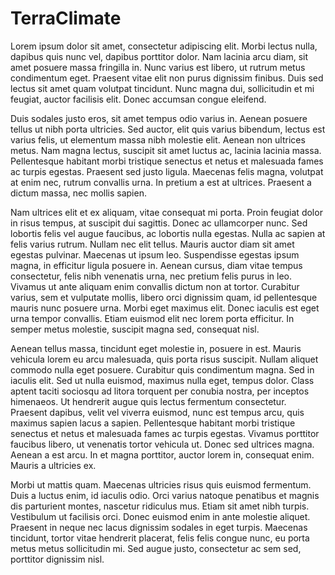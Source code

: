 # TerraClimate

Lorem ipsum dolor sit amet, consectetur adipiscing elit. Morbi lectus nulla, dapibus quis nunc vel, dapibus porttitor dolor. Nam lacinia arcu diam, sit amet posuere massa fringilla in. Nunc varius est libero, ut rutrum metus condimentum eget. Praesent vitae elit non purus dignissim finibus. Duis sed lectus sit amet quam volutpat tincidunt. Nunc magna dui, sollicitudin et mi feugiat, auctor facilisis elit. Donec accumsan congue eleifend.

Duis sodales justo eros, sit amet tempus odio varius in. Aenean posuere tellus ut nibh porta ultricies. Sed auctor, elit quis varius bibendum, lectus est varius felis, ut elementum massa nibh molestie elit. Aenean non ultrices metus. Nam magna lectus, suscipit sit amet luctus ac, lacinia lacinia massa. Pellentesque habitant morbi tristique senectus et netus et malesuada fames ac turpis egestas. Praesent sed justo ligula. Maecenas felis magna, volutpat at enim nec, rutrum convallis urna. In pretium a est at ultrices. Praesent a dictum massa, nec mollis sapien.

Nam ultrices elit et ex aliquam, vitae consequat mi porta. Proin feugiat dolor in risus tempus, at suscipit dui sagittis. Donec ac ullamcorper nunc. Sed lobortis felis vel augue faucibus, ac lobortis nulla egestas. Nulla ac sapien at felis varius rutrum. Nullam nec elit tellus. Mauris auctor diam sit amet egestas pulvinar. Maecenas ut ipsum leo. Suspendisse egestas ipsum magna, in efficitur ligula posuere in. Aenean cursus, diam vitae tempus consectetur, felis nibh venenatis urna, nec pretium felis purus in leo. Vivamus ut ante aliquam enim convallis dictum non at tortor. Curabitur varius, sem et vulputate mollis, libero orci dignissim quam, id pellentesque mauris nunc posuere urna. Morbi eget maximus elit. Donec iaculis est eget urna tempor convallis. Etiam euismod elit nec lorem porta efficitur. In semper metus molestie, suscipit magna sed, consequat nisl.

Aenean tellus massa, tincidunt eget molestie in, posuere in est. Mauris vehicula lorem eu arcu malesuada, quis porta risus suscipit. Nullam aliquet commodo nulla eget posuere. Curabitur quis condimentum magna. Sed in iaculis elit. Sed ut nulla euismod, maximus nulla eget, tempus dolor. Class aptent taciti sociosqu ad litora torquent per conubia nostra, per inceptos himenaeos. Ut hendrerit augue quis lectus fermentum consectetur. Praesent dapibus, velit vel viverra euismod, nunc est tempus arcu, quis maximus sapien lacus a sapien. Pellentesque habitant morbi tristique senectus et netus et malesuada fames ac turpis egestas. Vivamus porttitor faucibus libero, ut venenatis tortor vehicula ut. Donec sed ultrices magna. Aenean a est arcu. In et magna porttitor, auctor lorem in, consequat enim. Mauris a ultricies ex.

Morbi ut mattis quam. Maecenas ultricies risus quis euismod fermentum. Duis a luctus enim, id iaculis odio. Orci varius natoque penatibus et magnis dis parturient montes, nascetur ridiculus mus. Etiam sit amet nibh turpis. Vestibulum ut facilisis orci. Donec euismod enim in ante molestie aliquet. Praesent in neque nec lacus dignissim sodales in eget turpis. Maecenas tincidunt, tortor vitae hendrerit placerat, felis felis congue nunc, eu porta metus metus sollicitudin mi. Sed augue justo, consectetur ac sem sed, porttitor dignissim nisl.